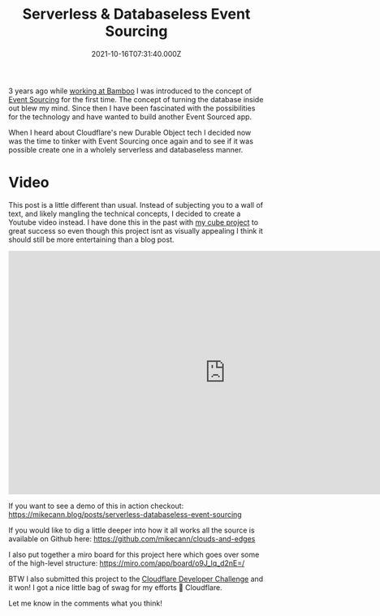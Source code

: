﻿---
coverImage: ./header.jpg
date: "2021-10-16T07:31:40.000Z"
tags:
  - cloudflare
  - typescript
  - event-sourcing
title: Serverless & Databaseless Event Sourcing
---

3 years ago while [working at Bamboo](/posts/started-at-bamboo) I was introduced to the concept of [Event Sourcing](https://martinfowler.com/eaaDev/EventSourcing.html) for the first time. The concept of turning the database inside out blew my mind. Since then I have been fascinated with the possibilities for the technology and have wanted to build another Event Sourced app.

When I heard about Cloudflare's new Durable Object tech I decided now was the time to tinker with Event Sourcing once again and to see if it was possible create one in a wholely serverless and databaseless manner.

<!-- more -->

# Video

This post is a little different than usual. Instead of subjecting you to a wall of text, and likely mangling the technical concepts, I decided to create a Youtube video instead. I have done this in the past with [my cube project](https://mikecann.blog/posts/the-cube) to great success so even though this project isnt as visually appealing I think it should still be more entertaining than a blog post.

<iframe width="853" height="480" src="https://www.youtube.com/embed/W7PmZmVmsDo" frameborder="0" allow="autoplay; encrypted-media" allowfullscreen></iframe>

If you want to see a demo of this in action checkout: https://mikecann.blog/posts/serverless-databaseless-event-sourcing

If you would like to dig a little deeper into how it all works all the source is available on Github here: https://github.com/mikecann/clouds-and-edges

I also put together a miro board for this project here which goes over some of the high-level structure: https://miro.com/app/board/o9J_lq_d2nE=/

BTW I also submitted this project to the [Cloudflare Developer Challenge](https://blog.cloudflare.com/developer-summer-challenge/) and it won! I got a nice little bag of swag for my efforts 💟 Cloudflare.

Let me know in the comments what you think!
